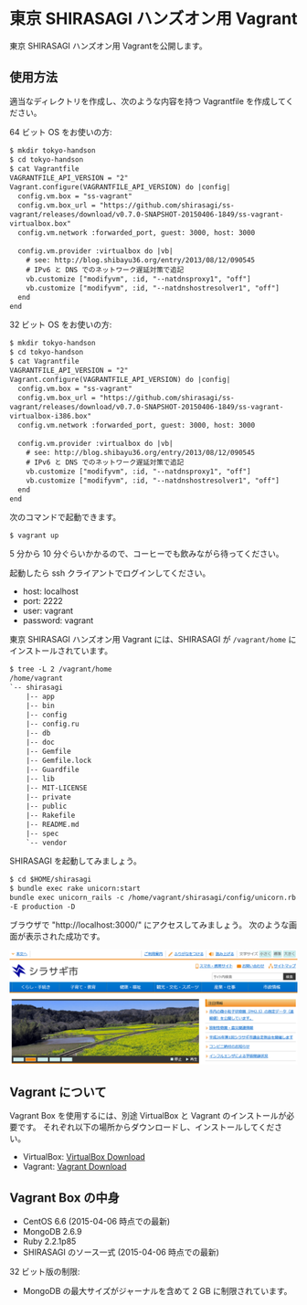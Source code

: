 東京 SHIRASAGI ハンズオン用 Vagrant
===

東京 SHIRASAGI ハンズオン用 Vagrantを公開します。

## 使用方法

適当なディレクトリを作成し、次のような内容を持つ  Vagrantfile  を作成してください。

64 ビット OS をお使いの方:

    $ mkdir tokyo-handson
    $ cd tokyo-handson
    $ cat Vagrantfile
    VAGRANTFILE_API_VERSION = "2"
    Vagrant.configure(VAGRANTFILE_API_VERSION) do |config|
      config.vm.box = "ss-vagrant"
      config.vm.box_url = "https://github.com/shirasagi/ss-vagrant/releases/download/v0.7.0-SNAPSHOT-20150406-1849/ss-vagrant-virtualbox.box"
      config.vm.network :forwarded_port, guest: 3000, host: 3000

      config.vm.provider :virtualbox do |vb|
        # see: http://blog.shibayu36.org/entry/2013/08/12/090545
        # IPv6 と DNS でのネットワーク遅延対策で追記
        vb.customize ["modifyvm", :id, "--natdnsproxy1", "off"]
        vb.customize ["modifyvm", :id, "--natdnshostresolver1", "off"]
      end
    end

32 ビット OS をお使いの方:

    $ mkdir tokyo-handson
    $ cd tokyo-handson
    $ cat Vagrantfile
    VAGRANTFILE_API_VERSION = "2"
    Vagrant.configure(VAGRANTFILE_API_VERSION) do |config|
      config.vm.box = "ss-vagrant"
      config.vm.box_url = "https://github.com/shirasagi/ss-vagrant/releases/download/v0.7.0-SNAPSHOT-20150406-1849/ss-vagrant-virtualbox-i386.box"
      config.vm.network :forwarded_port, guest: 3000, host: 3000

      config.vm.provider :virtualbox do |vb|
        # see: http://blog.shibayu36.org/entry/2013/08/12/090545
        # IPv6 と DNS でのネットワーク遅延対策で追記
        vb.customize ["modifyvm", :id, "--natdnsproxy1", "off"]
        vb.customize ["modifyvm", :id, "--natdnshostresolver1", "off"]
      end
    end

次のコマンドで起動できます。

```
$ vagrant up
```

5 分から 10 分ぐらいかかるので、コーヒーでも飲みながら待ってください。

起動したら ssh クライアントでログインしてください。
* host: localhost
* port: 2222
* user: vagrant
* password: vagrant

東京 SHIRASAGI ハンズオン用 Vagrant には、SHIRASAGI が `/vagrant/home` にインストールされています。

```
$ tree -L 2 /vagrant/home
/home/vagrant
`-- shirasagi
    |-- app
    |-- bin
    |-- config
    |-- config.ru
    |-- db
    |-- doc
    |-- Gemfile
    |-- Gemfile.lock
    |-- Guardfile
    |-- lib
    |-- MIT-LICENSE
    |-- private
    |-- public
    |-- Rakefile
    |-- README.md
    |-- spec
    `-- vendor
```

SHIRASAGI を起動してみましょう。

```
$ cd $HOME/shirasagi
$ bundle exec rake unicorn:start
bundle exec unicorn_rails -c /home/vagrant/shirasagi/config/unicorn.rb -E production -D
```

ブラウザで "http://localhost:3000/" にアクセスしてみましょう。 次のような画面が表示された成功です。

![SHIRASAGI TOP](images/top-min.png)


## Vagrant について

Vagrant Box を使用するには、別途 VirtualBox と Vagrant のインストールが必要です。
それぞれ以下の場所からダウンロードし、インストールしてください。

* VirtualBox: [VirtualBox Download](https://www.virtualbox.org/wiki/Downloads)
* Vagrant: [Vagrant Download](http://www.vagrantup.com/downloads.html)


## Vagrant Box の中身

* CentOS 6.6 (2015-04-06 時点での最新)
* MongoDB 2.6.9
* Ruby 2.2.1p85
* SHIRASAGI のソース一式 (2015-04-06 時点での最新)

32 ビット版の制限:

* MongoDB の最大サイズがジャーナルを含めて 2 GB に制限されています。
